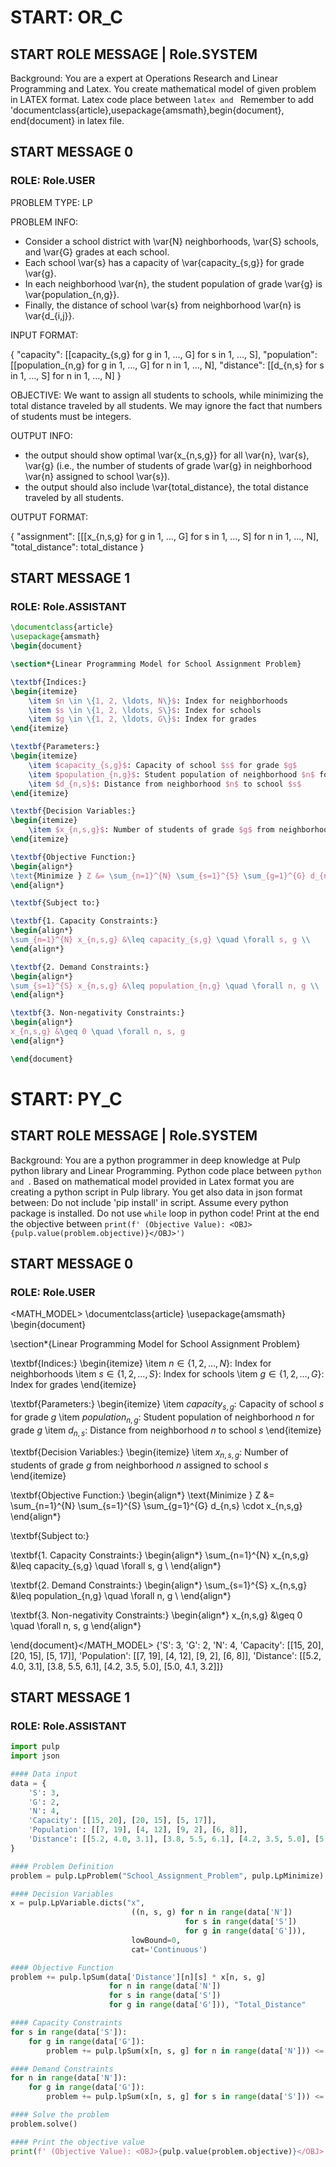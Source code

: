 # START: OR_C 
## START ROLE MESSAGE | Role.SYSTEM 
Background: You are a expert at Operations Research and Linear Programming and Latex. You create mathematical model of given problem in LATEX format. Latex code place between ```latex and ``` Remember to add 'documentclass{article},usepackage{amsmath},begin{document}, end{document} in latex file. 
## START MESSAGE 0 
### ROLE: Role.USER
<DESCRIPTION>
PROBLEM TYPE: LP

PROBLEM INFO: 

- Consider a school district with \var{N} neighborhoods, \var{S} schools, and \var{G} grades at each school.
- Each school \var{s} has a capacity of \var{capacity_{s,g}} for grade \var{g}. 
- In each neighborhood \var{n}, the student population of grade \var{g} is \var{population_{n,g}}. 
- Finally, the distance of school \var{s} from neighborhood \var{n} is \var{d_{i,j}}.

INPUT FORMAT: 

{
    "capacity": [[capacity_{s,g} for g in 1, ..., G] for s in 1, ..., S],
    "population": [[population_{n,g} for g in 1, ..., G] for n in 1, ..., N],
    "distance": [[d_{n,s} for s in 1, ..., S] for n in 1, ..., N]
}

OBJECTIVE: We want to assign all students to schools, while minimizing the total distance traveled by all students. We may ignore the fact that numbers of students must be integers.

OUTPUT INFO:
- the output should show optimal \var{x_{n,s,g}} for all \var{n}, \var{s}, \var{g} (i.e., the number of students of grade \var{g} in neighborhood \var{n} assigned to school \var{s}).
- the output should also include \var{total_distance}, the total distance traveled by all students.

OUTPUT FORMAT:

{
    "assignment": [[[x_{n,s,g} for g in 1, ..., G] for s in 1, ..., S] for n in 1, ..., N],
    "total_distance": total_distance
}

</DESCRIPTION>


## START MESSAGE 1 
### ROLE: Role.ASSISTANT
```latex
\documentclass{article}
\usepackage{amsmath}
\begin{document}

\section*{Linear Programming Model for School Assignment Problem}

\textbf{Indices:}
\begin{itemize}
    \item $n \in \{1, 2, \ldots, N\}$: Index for neighborhoods
    \item $s \in \{1, 2, \ldots, S\}$: Index for schools
    \item $g \in \{1, 2, \ldots, G\}$: Index for grades
\end{itemize}

\textbf{Parameters:}
\begin{itemize}
    \item $capacity_{s,g}$: Capacity of school $s$ for grade $g$
    \item $population_{n,g}$: Student population of neighborhood $n$ for grade $g$
    \item $d_{n,s}$: Distance from neighborhood $n$ to school $s$
\end{itemize}

\textbf{Decision Variables:}
\begin{itemize}
    \item $x_{n,s,g}$: Number of students of grade $g$ from neighborhood $n$ assigned to school $s$
\end{itemize}

\textbf{Objective Function:}
\begin{align*}
\text{Minimize } Z &= \sum_{n=1}^{N} \sum_{s=1}^{S} \sum_{g=1}^{G} d_{n,s} \cdot x_{n,s,g}
\end{align*}

\textbf{Subject to:}

\textbf{1. Capacity Constraints:}
\begin{align*}
\sum_{n=1}^{N} x_{n,s,g} &\leq capacity_{s,g} \quad \forall s, g \\
\end{align*}

\textbf{2. Demand Constraints:}
\begin{align*}
\sum_{s=1}^{S} x_{n,s,g} &\leq population_{n,g} \quad \forall n, g \\
\end{align*}

\textbf{3. Non-negativity Constraints:}
\begin{align*}
x_{n,s,g} &\geq 0 \quad \forall n, s, g
\end{align*}

\end{document}
```

# START: PY_C 
## START ROLE MESSAGE | Role.SYSTEM 
Background: You are a python programmer in deep knowledge at Pulp python library and Linear Programming. Python code place between ```python and ```. Based on mathematical model provided in Latex format you are creating a python script in Pulp library. You get also data in json format between: <DATA></DATA> Do not include 'pip install' in script. Assume every python package is installed. Do not use `while` loop in python code! Print at the end the objective between <OBJ></OBJ> `print(f' (Objective Value): <OBJ>{pulp.value(problem.objective)}</OBJ>')` 
## START MESSAGE 0 
### ROLE: Role.USER
<MATH_MODEL>
\documentclass{article}
\usepackage{amsmath}
\begin{document}

\section*{Linear Programming Model for School Assignment Problem}

\textbf{Indices:}
\begin{itemize}
    \item $n \in \{1, 2, \ldots, N\}$: Index for neighborhoods
    \item $s \in \{1, 2, \ldots, S\}$: Index for schools
    \item $g \in \{1, 2, \ldots, G\}$: Index for grades
\end{itemize}

\textbf{Parameters:}
\begin{itemize}
    \item $capacity_{s,g}$: Capacity of school $s$ for grade $g$
    \item $population_{n,g}$: Student population of neighborhood $n$ for grade $g$
    \item $d_{n,s}$: Distance from neighborhood $n$ to school $s$
\end{itemize}

\textbf{Decision Variables:}
\begin{itemize}
    \item $x_{n,s,g}$: Number of students of grade $g$ from neighborhood $n$ assigned to school $s$
\end{itemize}

\textbf{Objective Function:}
\begin{align*}
\text{Minimize } Z &= \sum_{n=1}^{N} \sum_{s=1}^{S} \sum_{g=1}^{G} d_{n,s} \cdot x_{n,s,g}
\end{align*}

\textbf{Subject to:}

\textbf{1. Capacity Constraints:}
\begin{align*}
\sum_{n=1}^{N} x_{n,s,g} &\leq capacity_{s,g} \quad \forall s, g \\
\end{align*}

\textbf{2. Demand Constraints:}
\begin{align*}
\sum_{s=1}^{S} x_{n,s,g} &\leq population_{n,g} \quad \forall n, g \\
\end{align*}

\textbf{3. Non-negativity Constraints:}
\begin{align*}
x_{n,s,g} &\geq 0 \quad \forall n, s, g
\end{align*}

\end{document}</MATH_MODEL>
<DATA>
{'S': 3, 'G': 2, 'N': 4, 'Capacity': [[15, 20], [20, 15], [5, 17]], 'Population': [[7, 19], [4, 12], [9, 2], [6, 8]], 'Distance': [[5.2, 4.0, 3.1], [3.8, 5.5, 6.1], [4.2, 3.5, 5.0], [5.0, 4.1, 3.2]]}</DATA>


## START MESSAGE 1 
### ROLE: Role.ASSISTANT
```python
import pulp
import json

#### Data input
data = {
    'S': 3,
    'G': 2,
    'N': 4,
    'Capacity': [[15, 20], [20, 15], [5, 17]],
    'Population': [[7, 19], [4, 12], [9, 2], [6, 8]],
    'Distance': [[5.2, 4.0, 3.1], [3.8, 5.5, 6.1], [4.2, 3.5, 5.0], [5.0, 4.1, 3.2]]
}

#### Problem Definition
problem = pulp.LpProblem("School_Assignment_Problem", pulp.LpMinimize)

#### Decision Variables
x = pulp.LpVariable.dicts("x", 
                           ((n, s, g) for n in range(data['N']) 
                                       for s in range(data['S']) 
                                       for g in range(data['G'])), 
                           lowBound=0, 
                           cat='Continuous')

#### Objective Function
problem += pulp.lpSum(data['Distance'][n][s] * x[n, s, g] 
                      for n in range(data['N']) 
                      for s in range(data['S']) 
                      for g in range(data['G'])), "Total_Distance"

#### Capacity Constraints
for s in range(data['S']):
    for g in range(data['G']):
        problem += pulp.lpSum(x[n, s, g] for n in range(data['N'])) <= data['Capacity'][s][g], f"Capacity_Constraint_s{(s+1)}_g{(g+1)}"

#### Demand Constraints
for n in range(data['N']):
    for g in range(data['G']):
        problem += pulp.lpSum(x[n, s, g] for s in range(data['S'])) <= data['Population'][n][g], f"Demand_Constraint_n{(n+1)}_g{(g+1)}"

#### Solve the problem
problem.solve()

#### Print the objective value
print(f' (Objective Value): <OBJ>{pulp.value(problem.objective)}</OBJ>')
```

